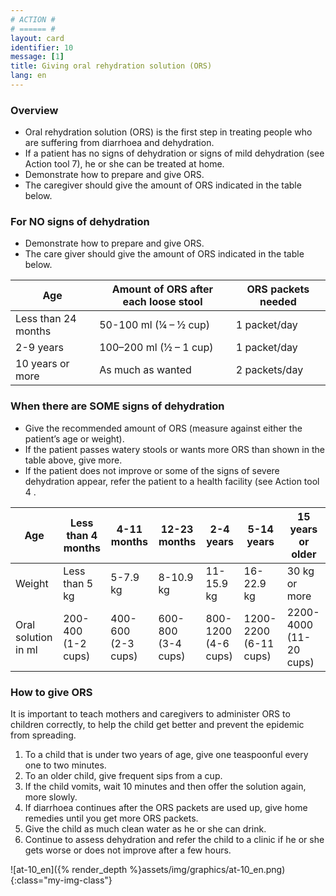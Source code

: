```yaml
---
# ACTION #
# ====== #
layout: card
identifier: 10
message: [1]
title: Giving oral rehydration solution (ORS)
lang: en
---
```


### Overview

- Oral rehydration solution (ORS) is the first step in treating people who are suffering from diarrhoea and dehydration.
- If a patient has no signs of dehydration or signs of mild dehydration (see Action tool 7<a class="crosslink" href="{% render_depth %}{% render_link action|7 %}"><i class="fas fa-external-link-alt" aria-hidden="true"></i></a>), he or she can be treated at home.
- Demonstrate how to prepare and give ORS.
- The caregiver should give the amount of ORS indicated in the table below.

### For NO signs of dehydration
- Demonstrate how to prepare and give ORS.
- The care giver should give the amount of ORS indicated in the table below.


| Age |	Amount of ORS after each loose stool | ORS packets needed |
|---|---|---|
| Less than 24 months | 50-100 ml (¼ – ½ cup) | 1 packet/day |
| 2-9 years | 100–200 ml (½ – 1 cup) | 1 packet/day |
| 10 years or more | As much as wanted | 2 packets/day |

### When there are SOME signs of dehydration

- Give the recommended amount of ORS (measure against either the patient’s age or weight).
- If the patient passes watery stools or wants more ORS than shown in the table above, give more.
- If the patient does not improve or some of the signs of severe dehydration appear, refer the patient to a health facility (see Action tool 4 <a class="crosslink" href="{% render_depth %}{% render_link action|4 %}"><i class="fas fa-external-link-alt" aria-hidden="true"></i></a>.

| Age |	Less than 4 months | 4-11 months | 12-23 months | 2-4 years | 5-14 years | 15 years or older |
|---|---|---|---|---|---|---|
| Weight | Less than 5 kg | 5-7.9 kg | 8-10.9 kg | 11-15.9 kg | 16-22.9 kg | 30 kg or more |
| Oral solution in ml | 200-400 (1-2 cups) | 400-600 (2-3 cups) | 600-800 (3-4 cups)| 800-1200 (4-6 cups) | 1200-2200 (6-11 cups) | 2200-4000 (11-20 cups) |

### How to give ORS

It is important to teach mothers and caregivers to administer ORS to children correctly, to help the child get better and prevent the epidemic from spreading.
1.	To a child that is under two years of age, give one teaspoonful every one to two minutes.
2.	To an older child, give frequent sips from a cup.
3.	If the child vomits, wait 10 minutes and then offer the solution again, more slowly.
4.	If diarrhoea continues after the ORS packets are used up, give home remedies until you get more ORS packets.
5.	Give the child as much clean water as he or she can drink.
6.	Continue to assess dehydration and refer the child to a clinic if he or she gets worse or does not improve after a few hours.

![at-10_en]({% render_depth %}assets/img/graphics/at-10_en.png){:class="my-img-class"}
